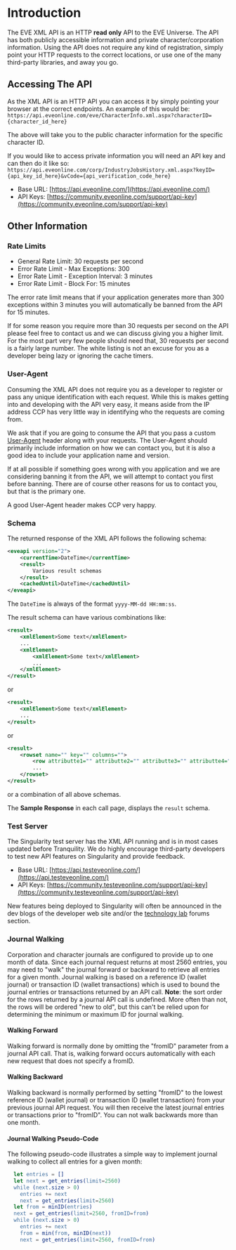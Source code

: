 # Introduction
The EVE XML API is an HTTP **read only** API to the EVE Universe. The API has both publicly accessible information and private character/corporation information. Using the API does not require any kind of registration, simply point your HTTP requests to the correct locations, or use one of the many third-party libraries, and away you go.

## Accessing The API
As the XML API is an HTTP API you can access it by simply pointing your browser at the correct endpoints. An example of this would be: `https://api.eveonline.com/eve/CharacterInfo.xml.aspx?characterID={character_id_here}`

The above will take you to the public character information for the specific character ID.

If you would like to access private information you will need an API key and can then do it like so: `https://api.eveonline.com/corp/IndustryJobsHistory.xml.aspx?keyID={api_key_id_here}&vCode={api_verification_code_here}`

* Base URL: [https://api.eveonline.com/](https://api.eveonline.com/)
* API Keys: [https://community.eveonline.com/support/api-key](https://community.eveonline.com/support/api-key)

## Other Information
### Rate Limits
- General Rate Limit: 30 requests per second
- Error Rate Limit - Max Exceptions: 300
- Error Rate Limit - Exception Interval: 3 minutes
- Error Rate Limit - Block For: 15 minutes

The error rate limit means that if your application generates more than 300 exceptions within 3 minutes you will automatically be banned from the API for 15 minutes.

If for some reason you require more than 30 requests per second on the API please feel free to contact us and we can discuss giving you a higher limit. For the most part very few people should need that, 30 requests per second is a fairly large number. The white listing is not an excuse for you as a developer being lazy or ignoring the cache timers.

### User-Agent
Consuming the XML API does not require you as a developer to register or pass any unique identification with each request. While this is makes getting into and developing with the API very easy, it means aside from the IP address CCP has very little way in identifying who the requests are coming from.

We ask that if you are going to consume the API that you pass a custom [User-Agent](http://en.wikipedia.org/wiki/User_agent) header along with your requests. The User-Agent should primarily include information on how we can contact you, but it is also a good idea to include your application name and version.

If at all possible if something goes wrong with you application and we are considering banning it from the API, we will attempt to contact you first before banning. There are of course other reasons for us to contact you, but that is the primary one.

A good User-Agent header makes CCP very happy.

### Schema

The returned response of the XML API follows the following schema:
```xml
<eveapi version="2">
    <currentTime>DateTime</currentTime>
    <result>
        Various result schemas
    </result>
    <cachedUntil>DateTime</cachedUntil>
</eveapi>
```
The `DateTime` is always of the format `yyyy-MM-dd HH:mm:ss`.

The result schema can have various combinations like:
```xml
<result>
    <xmlElement>Some text</xmlElement>
    ...
    <xmlElement>
        <xmlElement>Some text</xmlElement>
        ...
    </xmlElement>
</result>
```
or
```xml
<result>
    <xmlElement>Some text</xmlElement>
    ...
</result>
```
or
```xml
<result>
    <rowset name="" key="" columns="">
        <row attributte1="" attributte2="" attributte3="" attributte4=""/>
        ...
    </rowset>
</result>
```
or a combination of all above schemas.

The **Sample Response** in each call page, displays the `result` schema.

### Test Server
The Singularity test server has the XML API running and is in most cases updated before Tranquility. We do highly encourage third-party developers to test new API features on Singularity and provide feedback.

* Base URL: [https://api.testeveonline.com/](https://api.testeveonline.com/)
* API Keys: [https://community.testeveonline.com/support/api-key](https://community.testeveonline.com/support/api-key)

New features being deployed to Singularity will often be announced in the dev blogs of the developer web site and/or the [technology lab](https://forums.eveonline.com/default.aspx?g=topics&f=263) forums section.

### Journal Walking

Corporation and character journals are configured to provide up to one month of data.  Since each journal request returns at most 2560 entries, you may need to "walk" the journal forward or backward to retrieve all entries for a given month.  Journal walking is based on a reference ID (wallet journal) or transaction ID (wallet transactions) which is used to bound the journal entries or transactions returned by an API call.  **Note**: the sort order for the rows returned by a journal API call is undefined.  More often than not, the rows will be ordered "new to old", but this can't be relied upon for determining the minimum or maximum ID for journal walking.

#### Walking Forward

Walking forward is normally done by omitting the "fromID" parameter from a journal API call.  That is, walking forward occurs automatically with each new request that does not specify a fromID.

#### Walking Backward

Walking backward is normally performed by setting "fromID" to the lowest reference ID (wallet journal) or transaction ID (wallet transaction) from your previous journal API request.
You will then receive the latest journal entries or transactions prior to "fromID".  You can not walk backwards more than one month.

#### Journal Walking Pseudo-Code

The following pseudo-code illustrates a simple way to implement journal walking to collect all entries for a given month:

```erlang
  let entries = []
  let next = get_entries(limit=2560)
  while (next.size > 0)
    entries += next
    next = get_entries(limit=2560)
  let from = minID(entries)
  next = get_entries(limit=2560, fromID=from)
  while (next.size > 0)
    entries += next
    from = min(from, minID(next))
    next = get_entries(limit=2560, fromID=from)
```
